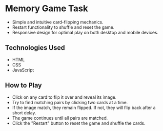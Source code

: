 # Memory Game Task

- Simple and intuitive card-flipping mechanics.
- Restart functionality to shuffle and reset the game.
- Responsive design for optimal play on both desktop and mobile devices.

## Technologies Used

- HTML
- CSS
- JavaScript

## How to Play

- Click on any card to flip it over and reveal its image.
- Try to find matching pairs by clicking two cards at a time.
- If the image match, they remain flipped. If not, they will flip back after a short delay.
- The game continues until all pairs are matched.
- Click the "Restart" button to reset the game and shuffle the cards.